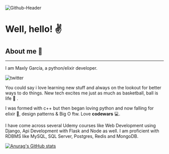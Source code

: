 ![Github-Header](https://doc-14-bc-docs.googleusercontent.com/docs/securesc/ne88dn0ng3glo34f1r7vmfb76j4kgo3f/38c6ga0k03hgjkg8hkacbqilrova5ta9/1666838550000/11227732478274128745/11227732478274128745/1v_BPf93qy8XjZlM99e5sZ1xse6Gw3aXb?e=download&ax=ALW9-sDlXWde1yuYngD6HPz0lL7mc6Ili6mTFcuyix6XEymBf0MlqwwW1vzEuWYXlJSuY9_Pw3tHqt7WczV6LoCcOrl9FgQR03_9KRmf_vtQwQ8TRPsEhthJCOm1T0s22UsPNI5WCYL7Y4XB2vjyhvD9T5vFhB49TnYEcE1fEA2ukleimM1da3Cp4Jfio-bof4qmAVJPMlzTgJLs8JcHtdJwp7_eCzajgeCNPDHsHa6Jr01TAIoU-GY6UqqifAabDiGwPcIRd_Kr1YI4Z6ebAxQXFFlbogAQInoNiNNgcYZUrcgEQAI9ZaFkQYXEIvmzIo74wmc4FxFHl2QXI4ap8RqsrkKDZ_DSoS_drQkoGxTdocmixs6YaZfBdfT-hgEQo0Q6UrhHsb6pTk_80auje_uWEhyLiqORnRApuRDkuJ8SjAe9hZqhiRlkl25uztRCOWOH5cxRk0OP47ZMlYHCso0sv2S9fHWZRj5yj7U5DIylhtrlCiPi-l8InP0uNMfPLFJDQVXSoRX1i4K0OB3nfaH0s7w1_y0-GJtTOxDR7LkV7M2dl4JCb_v47w3p5rep076yYXVtnEaZdpd61kX-1gfwZJFqDcxR5QebboeFW08Uz7uupiX3pd_ZgWjaKsgwU-A5UgwbRUZtgqrR37a41M8DSQxhmVoiGW7jIwkzrahtEa47AhlTMdBZxD_6DVwcm2B8l3OtqtP9DTG0TqW74oyzMvRH3sNz8_lrBaE3lQvcIARLBZaiZ39Rjp_yl7do_R2vBnYu14bVci6Nk4X09irMxoqSQdQTZuEzJF4z08JMIAXBRrct1stsvYO2MvNbpyZ3nwcb4y5WVuTDs_p9YJBuUAgNpya7sGe1XYbPXqRroxQbuTg6koCSmCYK8iyuByjZrKBa9_hry7Tc79QOyW1HGi4FV1ODzD0wjm39rE4D&uuid=445ddb8d-5082-41d3-b9df-5f596db1c758&authuser=1&nonce=s0lk5qcilf3va&user=11227732478274128745&hash=jqhi0efjn846ejg5ah81eklvaa16d8bi)

# Well, hello! :v:

## About me :eyes:
---
I am Maxly García, a python/elixir developer.

![twitter](https://img.shields.io/twitter/follow/Max_Sting?style=social)

You could say i love learning new stuff and always on the lookout for better ways to do things. New tech excites me just as much as basketball, ball is life 🏀 .

I was formed with c++ but then began loving python and now falling for elixir 🧪, design patterns & Big O ftw. Love **codewars** 💻.

I have come across several Udemy courses like Web Development using Django, Api Development with Flask and Node as well. I am proficient with RDBMS like MySQL, SQL Server, Postgres, Redis and MongoDB. 

[![Anurag's GitHub stats](https://github-readme-stats.vercel.app/api?username=Stinger14)](https://github.com/anuraghazra/github-readme-stats)
